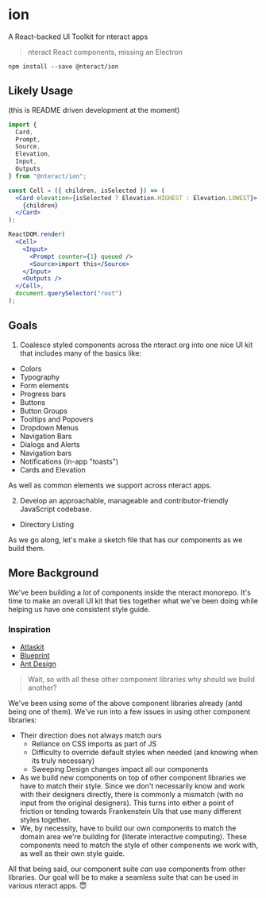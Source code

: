 # ion

A React-backed UI Toolkit for nteract apps

> nteract React components, missing an Electron

```
npm install --save @nteract/ion
```


## Likely Usage

(this is README driven development at the moment)

```jsx
import {
  Card,
  Prompt,
  Source,
  Elevation,
  Input,
  Outputs
} from "@nteract/ion";

const Cell = ({ children, isSelected }) => (
  <Card elevation={isSelected ? Elevation.HIGHEST : Elevation.LOWEST}>
    {children}
  </Card>
);

ReactDOM.render(
  <Cell>
    <Input>
      <Prompt counter={1} queued />
      <Source>import this</Source>
    </Input>
    <Outputs />
  </Cell>,
  document.querySelector("root")
);
```

## Goals

1. Coalesce styled components across the nteract org into one nice UI kit that includes many of the basics like:

* Colors
* Typography
* Form elements
* Progress bars
* Buttons
* Button Groups
* Tooltips and Popovers
* Dropdown Menus
* Navigation Bars
* Dialogs and Alerts
* Navigation bars
* Notifications (in-app "toasts")
* Cards and Elevation

As well as common elements we support across nteract apps.

2. Develop an approachable, manageable and contributor-friendly JavaScript codebase.

* Directory Listing

As we go along, let's make a sketch file that has our components as we build them. 


## More Background

We've been building a _lot_ of components inside the nteract monorepo. It's time to make an overall UI kit that ties together what we've been doing while helping us have one consistent style guide.

### Inspiration

* [Atlaskit](https://atlaskit.atlassian.com/)
* [Blueprint](http://blueprintjs.com/docs/)
* [Ant Design](https://ant.design/)

> Wait, so with all these other component libraries why should we build another?

We've been using some of the above component libraries already (antd being one of them). We've run into a few issues in using other component libraries:

* Their direction does not always match ours
  * Reliance on CSS imports as part of JS
  * Difficulty to override default styles when needed (and knowing when its truly necessary)
  * Sweeping Design changes impact all our components
* As we build new components on top of other component libraries we have to match their style. Since we don't necessarily know and work with their designers directly, there is commonly a mismatch (with no input from the original designers). This turns into either a point of friction or tending towards Frankenstein UIs that use many different styles together.
* We, by necessity, have to build our own components to match the domain area we're building for (literate interactive computing). These components need to match the style of other components we work with, as well as their own style guide.

All that being said, our component suite _can_ use components from other libraries. Our goal will be to make a seamless suite that can be used in various nteract apps. 😇
